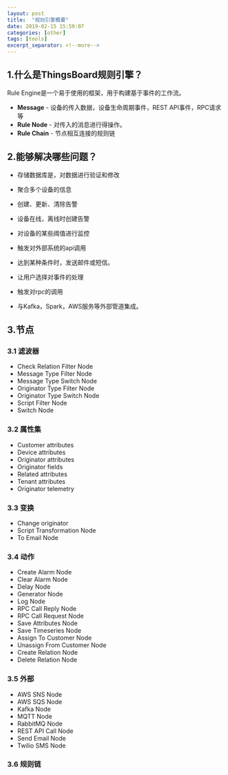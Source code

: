 ```yaml
---
layout: post
title:  "规则引擎概要"
date: 2019-02-15 15:59:07
categories: [other]
tags: [tools]
excerpt_separator: <!--more-->
---
```


## 1.什么是ThingsBoard规则引擎？

Rule Engine是一个易于使用的框架，用于构建基于事件的工作流。

- **Message** - 设备的传入数据，设备生命周期事件，REST API事件，RPC请求等
- **Rule Node** - 对传入的消息进行得操作。
- **Rule Chain** - 节点相互连接的规则链

<!--more-->

## 2.能够解决哪些问题？

- 存储数据库是，对数据进行验证和修改

- 聚合多个设备的信息

- 创建、更新、清除告警

- 设备在线，离线时创建告警

- 对设备的某些阈值进行监控

- 触发对外部系统的api调用

- 达到某种条件时，发送邮件或短信。

- 让用户选择对事件的处理

- 触发对rpc的调用

- 与Kafka，Spark，AWS服务等外部管道集成。

## 3.节点

### 3.1 滤波器

- Check Relation Filter Node
- Message Type Filter Node
- Message Type Switch Node
- Originator Type Filter Node
- Originator Type Switch Node
- Script Filter Node
- Switch Node

### 3.2 属性集

- Customer attributes
- Device attributes
- Originator attributes
- Originator fields
- Related attributes
- Tenant attributes
- Originator telemetry

### 3.3 变换

- Change originator
- Script Transformation Node
- To Email Node

### 3.4 动作

- Create Alarm Node
- Clear Alarm Node
- Delay Node
- Generator Node
- Log Node
- RPC Call Reply Node
- RPC Call Request Node
- Save Attributes Node
- Save Timeseries Node
- Assign To Customer Node
- Unassign From Customer Node
- Create Relation Node
- Delete Relation Node

### 3.5 外部

- AWS SNS Node
- AWS SQS Node
- Kafka Node
- MQTT Node
- RabbitMQ Node
- REST API Call Node
- Send Email Node
- Twilio SMS Node

### 3.6 规则链